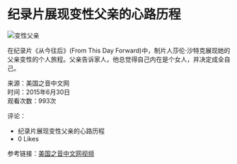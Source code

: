 # 纪录片展现变性父亲的心路历程

![变性父亲](https://yt3.ggpht.com/ytc/AIdro_kt8QIg8uFJOgDEqHhiWDb58CoMysrCsENSuMq27JZG8RYd=s48-c-k-c0x00ffffff-no-rj)

在纪录片《从今往后》(From This Day Forward)中，制片人莎伦·沙特克展现她的父亲变性的个人旅程。父亲告诉家人，他总觉得自己内在是个女人，并决定成全自己。 

来源：美国之音中文网  
时间：2015年6月30日  
观看次数：993次  

评论：  
- 纪录片展现变性父亲的心路历程  
- 0 Likes

参考链接：[美国之音中文网视频](http://www.voachinese.com/media/video/2843948.html)